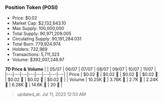 
  ### Position Token (POSI)
  - Price: $0.02
  - Market Cap: $2,132,643.10
  - Max Supply: 100,000,000
  - Total Supply: 90,971,209.005
  - Circulating Supply: 90,191,284.031
  - Total Burn: 779,924.974
  - Holders: 732,969
  - Transactions: 5,711,323
  - Volume: $392,007,246.97

  **7D Price & Volume**
  | | 05&#x2F;07 | 06&#x2F;07 | 07&#x2F;07 | 08&#x2F;07 | 09&#x2F;07 | 10&#x2F;07 | 11&#x2F;07 |
  |---|---|---|---|---|---|---|---|
  | Price | $0.02 🔻 | $0.02 🚀 | $0.02 🚀 | $0.02 🚀 | $0.02 🔻 | $0.02 🚀 | $0.02 🚀 |
  | Volume | 10.25K 🚀 | 3.76K 🔻 | 2.7K 🔻 | 2.24K 🔻 | 6.28K 🚀 | 14.6K 🚀 | 20 🔻 |

  > updated_at: Jul 11, 2023 12:53 AM
